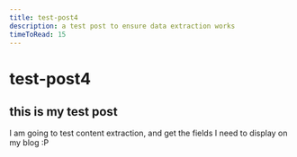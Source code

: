 ```yaml
---
title: test-post4
description: a test post to ensure data extraction works
timeToRead: 15
---
```

# test-post4
## this is my test post
I am going to test content extraction, and get the fields I need to display on my blog :P